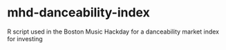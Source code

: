 mhd-danceability-index
======================

R script used in the Boston Music Hackday for a danceability market index for investing 
